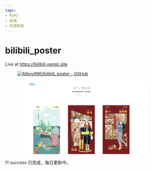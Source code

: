 ```yaml
---
tags:
- PyPJ
- 前端
- 开源项目
---
```


# bilibili_poster
Live at <https://bilibili.yangz.site>

<figure markdown>

[![AIboy996/bilibili_poster - GitHub](https://gh-card.dev/repos/AIboy996/bilibili_poster.svg?fullname=)](https://github.com/AIboy996/bilibili_poster)

</figure>


<figure markdown>

![](assets/2024-06-10-01-57-20.png)

</figure>

!!! success
    已完成，每日更新中。